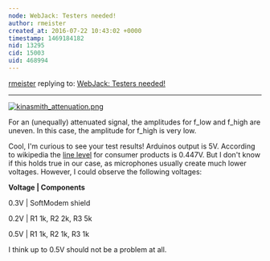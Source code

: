 ```yaml
---
node: WebJack: Testers needed!
author: rmeister
created_at: 2016-07-22 10:43:02 +0000
timestamp: 1469184182
nid: 13295
cid: 15003
uid: 468994
---
```




[rmeister](../profile/rmeister) replying to: [WebJack: Testers needed!](../notes/rmeister/07-18-2016/webjack-testers-needed)

----
[![kinasmith_attenuation.png](//i.publiclab.org/system/images/photos/000/017/177/large/kinasmith_attenuation.png)](//i.publiclab.org/system/images/photos/000/017/177/original/kinasmith_attenuation.png)

For an (unequally) attenuated signal, the amplitudes for f_low and f_high are uneven. In this case, the amplitude for f_high is very low.

Cool, I'm curious to see your test results! Arduinos output is 5V. According to wikipedia the [line level](https://en.wikipedia.org/wiki/Line_level)  for consumer products is 0.447V. But I don't know if this holds true in our case, as microphones usually create much lower voltages. However, I could observe the following voltages:

__Voltage  |  Components__

0.3V  |  SoftModem shield

0.2V  |  R1 1k, R2 2k, R3 5k

0.5V  |  R1 1k, R2 1k, R3 1k

I think up to 0.5V should not be a problem at all.